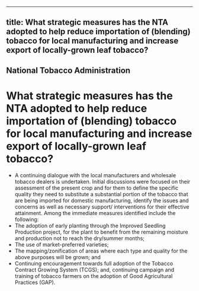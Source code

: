 --- 
 title: What strategic measures has the NTA adopted to help reduce importation of (blending) tobacco for local manufacturing and increase export of locally-grown leaf tobacco?
 ---

## National Tobacco Administration

# What strategic measures has the NTA adopted to help reduce importation of (blending) tobacco for local manufacturing and increase export of locally-grown leaf tobacco?


 - A continuing dialogue with the local manufacturers and wholesale tobacco dealers is undertaken.  Initial discussions were focused on their assessment of the present crop and for them to define the specific quality they need to substitute a substantial portion of the tobacco that are being imported for domestic manufacturing, identify the issues and concerns  as well as necessary support/ interventions for their effective attainment. Among the immediate measures identified include the following:
 - The adoption of early planting through the Improved Seedling Production project, for the plant to benefit from the remaining moisture and production not to reach the dry/summer months;
 - The use of market-preferred varieties;
 - The mapping/zonification of areas where each type and quality for the above purposes will be grown; and
 - Continuing encouragement towards full adoption of the Tobacco Contract Growing System (TCGS); and, continuing campaign and training of tobacco farmers on the adoption of Good Agricultural Practices (GAP).
